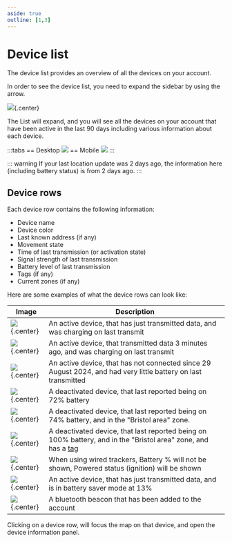 ```yaml
---
aside: true
outline: [1,3]
---
```

# Device list

The device list provides an overview of all the devices on your account.

In order to see the device list, you need to expand the sidebar by using the arrow.

![](https://upload.r2.lb.chasm.cloud/2025/10/imgur/2umqTRF.png){.center}

The List will expand, and you will see all the devices on your account that have been active in the last 90 days including various information about each device.

:::tabs
== Desktop
![](https://upload.r2.lb.chasm.cloud/2025/10/imgur/bv8vapO.png)
== Mobile
![](https://upload.r2.lb.chasm.cloud/2025/10/imgur/Ei8Nqvk.png)
:::

::: warning
If your last location update was 2 days ago, the information here (including battery status) is from 2 days ago.
:::

<!-- TODO detail device search here too -->

## Device rows

Each device row contains the following information:
 - Device name
 - Device color
 - Last known address (if any)
 - Movement state
 - Time of last transmission (or activation state)
 - Signal strength of last transmission
 - Battery level of last transmission
 - Tags (if any)
 - Current zones (if any)

Here are some examples of what the device rows can look like:

| Image | Description |
| --- | --- |
| ![](https://upload.r2.lb.chasm.cloud/2025/10/imgur/6iKfpTu.png){.center} | An active device, that has just transmitted data, and was charging on last transmit |
| ![](https://upload.r2.lb.chasm.cloud/2025/10/imgur/yeynpZl.png){.center} | An active device, that transmitted data 3 minutes ago, and was charging on last transmit
| ![](https://upload.r2.lb.chasm.cloud/2025/10/imgur/0Ws7yNs.png){.center} | An active device, that has not connected since 29 August 2024, and had very little battery on last transmitted |
| ![](https://upload.r2.lb.chasm.cloud/2025/10/imgur/ZYZseSF.png){.center} | A deactivated device, that last reported being on 72% battery |
| ![](https://upload.r2.lb.chasm.cloud/2025/10/imgur/MrymS6o.png){.center} | A deactivated device, that last reported being on 74% battery, and in the "Bristol area" zone. |
| ![](https://upload.r2.lb.chasm.cloud/2025/10/imgur/KND4U7x.png){.center} | A deactivated device, that last reported being on 100% battery, and in the "Bristol area" zone, and has a [tag](/apps/cloud/device-settings/tags.html) |
| ![](https://upload.r2.lb.chasm.cloud/2025/10/imgur/eVBH9OQ.png){.center} | When using wired trackers, Battery % will not be shown, Powered status (ignition) will be shown |
| ![](https://upload.r2.lb.chasm.cloud/2025/10/imgur/MEhzqHR.png){.center} | An active device, that has just transmitted data, and is in battery saver mode at 13% |
| ![](https://upload.r2.lb.chasm.cloud/2025/10/imgur/u3glJ6q.png){.center} | A bluetooth beacon that has been added to the account |

Clicking on a device row, will focus the map on that device, and open the device information panel.
